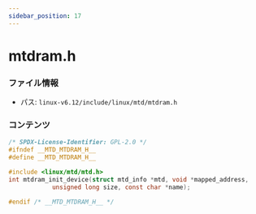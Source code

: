```yaml
---
sidebar_position: 17
---
```

# mtdram.h

### ファイル情報

- パス: `linux-v6.12/include/linux/mtd/mtdram.h`

### コンテンツ

```h
/* SPDX-License-Identifier: GPL-2.0 */
#ifndef __MTD_MTDRAM_H__
#define __MTD_MTDRAM_H__

#include <linux/mtd/mtd.h>
int mtdram_init_device(struct mtd_info *mtd, void *mapped_address,
			unsigned long size, const char *name);

#endif /* __MTD_MTDRAM_H__ */

```
